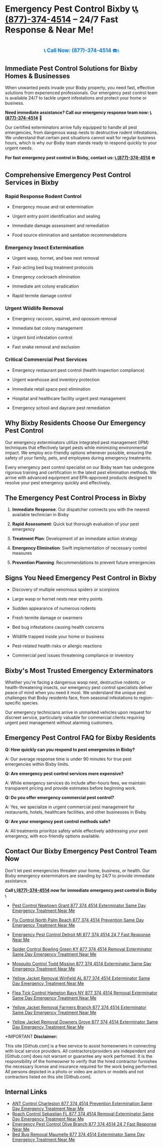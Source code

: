 # Emergency Pest Control Bixby 📞[📞 (877)-374-4514](https://pest-control-4514.netlify.app) – 24/7 Fast Response & Near Me! 
# 

<p align="center" style="font-size: 1.2em; font-weight: bold; margin: 20px 0;">
  <a href="https://pest-control-4514.netlify.app" target="_blank" style="color: #007BFF; text-decoration: none;">📞 Call Now: (877)-374-4514 ☎️💧</a>
</p>

## Immediate Pest Control Solutions for Bixby Homes & Businesses

When unwanted pests invade your Bixby property, you need fast, effective solutions from experienced professionals. Our emergency pest control team is available 24/7 to tackle urgent infestations and protect your home or business.

**Need immediate assistance? Call our emergency response team now: [📞 (877)-374-4514](https://pest-control-4514.netlify.app)** 📱

Our certified exterminators arrive fully equipped to handle all pest emergencies, from dangerous wasp nests to destructive rodent infestations. We understand that certain pest situations cannot wait for regular business hours, which is why our Bixby team stands ready to respond quickly to your urgent needs.

**For fast emergency pest control in Bixby, contact us: [📞 (877)-374-4514](https://pest-control-4514.netlify.app)** ☎️

## Comprehensive Emergency Pest Control Services in Bixby

### Rapid Response Rodent Control

- Emergency mouse and rat extermination  

- Urgent entry point identification and sealing  

- Immediate damage assessment and remediation  

- Food source elimination and sanitation recommendations  

### Emergency Insect Extermination

- Urgent wasp, hornet, and bee nest removal  

- Fast-acting bed bug treatment protocols  

- Emergency cockroach elimination  

- Immediate ant colony eradication  

- Rapid termite damage control  

### Urgent Wildlife Removal

- Emergency raccoon, squirrel, and opossum removal  

- Immediate bat colony management  

- Urgent bird infestation control  

- Fast snake removal and exclusion  

### Critical Commercial Pest Services

- Emergency restaurant pest control (health inspection compliance)  

- Urgent warehouse and inventory protection  

- Immediate retail space pest elimination  

- Hospital and healthcare facility urgent pest management  

- Emergency school and daycare pest remediation  

## Why Bixby Residents Choose Our Emergency Pest Control

Our emergency exterminators utilize integrated pest management (IPM) techniques that effectively target pests while minimizing environmental impact. We employ eco-friendly options whenever possible, ensuring the safety of your family, pets, and employees during emergency treatments.

Every emergency pest control specialist on our Bixby team has undergone rigorous training and certification in the latest pest elimination methods. We arrive with advanced equipment and EPA-approved products designed to resolve your pest emergency quickly and effectively.

## The Emergency Pest Control Process in Bixby

1. **Immediate Response**: Our dispatcher connects you with the nearest available technician in Bixby  

2. **Rapid Assessment**: Quick but thorough evaluation of your pest emergency  

3. **Treatment Plan**: Development of an immediate action strategy  

4. **Emergency Elimination**: Swift implementation of necessary control measures  

5. **Prevention Planning**: Recommendations to prevent future emergencies  

## Signs You Need Emergency Pest Control in Bixby

- Discovery of multiple venomous spiders or scorpions  

- Large wasp or hornet nests near entry points  

- Sudden appearance of numerous rodents  

- Fresh termite damage or swarmers  

- Bed bug infestations causing health concerns  

- Wildlife trapped inside your home or business  

- Pest-related health risks or allergic reactions  

- Commercial pest issues threatening compliance or inventory  

## Bixby's Most Trusted Emergency Exterminators

Whether you're facing a dangerous wasp nest, destructive rodents, or health-threatening insects, our emergency pest control specialists deliver peace of mind when you need it most. We understand the unique pest challenges that Bixby residents face, from seasonal infestations to region-specific species.

Our emergency technicians arrive in unmarked vehicles upon request for discreet service, particularly valuable for commercial clients requiring urgent pest management without alarming customers.

## Emergency Pest Control FAQ for Bixby Residents

**Q: How quickly can you respond to pest emergencies in Bixby?**  

A: Our average response time is under 90 minutes for true pest emergencies within Bixby limits.

**Q: Are emergency pest control services more expensive?**  

A: While emergency services do include after-hours fees, we maintain transparent pricing and provide estimates before beginning work.

**Q: Do you offer emergency commercial pest control?**  

A: Yes, we specialize in urgent commercial pest management for restaurants, hotels, healthcare facilities, and other businesses in Bixby.

**Q: Are your emergency pest control methods safe?**  

A: All treatments prioritize safety while effectively addressing your pest emergency, with eco-friendly options available.

## Contact Our Bixby Emergency Pest Control Team Now

Don't let pest emergencies threaten your home, business, or health. Our Bixby emergency exterminators are standing by 24/7 to provide immediate assistance.

**Call [📞 (877)-374-4514](https://pest-control-4514.netlify.app) now for immediate emergency pest control in Bixby** 📞


- [Pest Control Newtown Grant 877 374 4514 Exterminator Same Day Emergency Treatment Near Me](https://github.com/allyoucaneatsushiin/plumbing-texas/blob/main/Pest-Control-Newtown-Grant-877-374-4514-Exterminator-Same-Day-Emergency-Treatment-Near-Me.md)
- [Fly Control North Palm Beach 877 374 4514 Prevention Same Day Emergency Treatment Near Me](https://github.com/allyoucaneatsushiin/plumbing-texas/blob/main/Fly-Control-North-Palm-Beach-877-374-4514-Prevention-Same-Day-Emergency-Treatment-Near-Me.md)
- [Emergency Pest Control Detroit MI 877 374 4514 24 7 Fast Response Near Me](https://github.com/allyoucaneatsushiin/plumbing-texas/blob/main/Emergency-Pest-Control-Detroit-MI-877-374-4514-24-7-Fast-Response-Near-Me.md)


- [Spider Control Bowling Green KY 877 374 4514 Removal Exterminator Same Day Emergency Treatment Near Me](https://github.com/allyoucaneatsushiin/plumbing-texas/blob/main/Spider-Control-Bowling-Green-KY-877-374-4514-Removal-Exterminator-Same-Day-Emergency-Treatment-Near-Me.md)
- [Mosquito Control Todd Mission 877 374 4514 Exterminator Same Day Emergency Treatment Near Me](https://github.com/allyoucaneatsushiin/plumbing-texas/blob/main/Mosquito-Control-Todd-Mission-877-374-4514-Exterminator-Same-Day-Emergency-Treatment-Near-Me.md)
- [Yellow Jacket Removal Winfield AL 877 374 4514 Exterminator Same Day Emergency Treatment Near Me](https://github.com/allyoucaneatsushiin/plumbing-texas/blob/main/Yellow-Jacket-Removal-Winfield-AL-877-374-4514-Exterminator-Same-Day-Emergency-Treatment-Near-Me.md)


- [Flea Tick Control Hampton Bays NY 877 374 4514 Removal Exterminator Same Day Emergency Treatment Near Me](https://github.com/allyoucaneatsushiin/plumbing-texas/blob/main/Flea-Tick-Control-Hampton-Bays-NY-877-374-4514-Removal-Exterminator-Same-Day-Emergency-Treatment-Near-Me.md)
- [Yellow Jacket Removal Farmers Branch 877 374 4514 Exterminator Same Day Emergency Treatment Near Me](https://github.com/allyoucaneatsushiin/plumbing-texas/blob/main/Yellow-Jacket-Removal-Farmers-Branch-877-374-4514-Exterminator-Same-Day-Emergency-Treatment-Near-Me.md)
- [Yellow Jacket Removal Downers Grove 877 374 4514 Exterminator Same Day Emergency Treatment Near Me](https://github.com/allyoucaneatsushiin/plumbing-texas/blob/main/Yellow-Jacket-Removal-Downers-Grove-877-374-4514-Exterminator-Same-Day-Emergency-Treatment-Near-Me.md)


*IMPORTANT **Disclaimer:**  

This site [Github.com] is a free service to assist homeowners in connecting with local service providers. All contractors/providers are independent and [Github.com] does not warrant or guarantee any work performed. It is the responsibility of the homeowner to verify that the hired contractor furnishes the necessary license and insurance required for the work being performed. All persons depicted in a photo or video are actors or models and not contractors listed on this site [Github.com].


## Internal Links
- [ANT Control Charleston 877 374 4514 Prevention Extermination Same Day Emergency Treatment Near Me](https://github.com/allyoucaneatsushiin/plumbing-texas/blob/main/ANT-Control-Charleston-877-374-4514-Prevention-Extermination-Same-Day-Emergency-Treatment-Near-Me.md)
- [Roach Control Sebastian FL 877 374 4514 Removal Exterminator Same Day Emergency Treatment Near Me](https://github.com/allyoucaneatsushiin/plumbing-texas/blob/main/Roach-Control-Sebastian-FL-877-374-4514-Removal-Exterminator-Same-Day-Emergency-Treatment-Near-Me.md)
- [Emergency Pest Control Olive Branch 877 374 4514 24 7 Fast Response Near Me](https://github.com/allyoucaneatsushiin/plumbing-texas/blob/main/Emergency-Pest-Control-Olive-Branch-877-374-4514-24-7-Fast-Response-Near-Me.md)
- [Bed Bug Removal Maumelle 877 374 4514 Exterminator Same Day Emergency Treatment Near Me](https://github.com/allyoucaneatsushiin/plumbing-texas/blob/main/Bed-Bug-Removal-Maumelle-877-374-4514-Exterminator-Same-Day-Emergency-Treatment-Near-Me.md)
